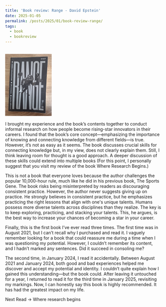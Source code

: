 ```yaml
---
title: 'Book review: Range - David Epstein'
date: 2025-01-05
permalink: /posts/2025/01/book-review-range/
tags:
  - book
  - bookreview
---
```

<br/><img src='/images/bookreview/book_range.jpg' alt='book_range' style="height: 200px; width:150px;"> 

I brought my experience and the book’s contents together to conduct informal research on how people become rising-star innovators in their careers. I found that the book’s core concept—emphasizing the importance of knowing and connecting knowledge from different fields—is true. However, it’s not as easy as it seems. The book discusses crucial skills for connecting knowledge but, in my view, does not clearly explain them. Still, I think leaving room for thought is a good approach. A deeper discussion of these skills could extend into multiple books (For this point, I personally suggest that you visit my review of the book Where Research Begins.)

This is not a book that everyone loves because the author challenges the popular 10,000-hour rule, much like he did in his previous book, The Sports Gene. The book risks being misinterpreted by readers as discouraging consistent practice. However, the author never suggests giving up on practice. He strongly believes in consistent practice, but he emphasizes practicing the right lessons that align with one's unique talents. Humans possess more diverse talents across disciplines than they realize. The key is to keep exploring, practicing, and stacking your talents. This, he argues, is the best way to increase your chances of becoming a star in your career.

Finally, this is the first book I’ve ever read three times. The first time was in August 2021, but I can’t recall why I purchased and read it. I vaguely remember looking for a book that could reassure me during a time when I was questioning my potential. However, I couldn’t remember its content, and I hadn’t marked any sentences. Did it succeed in consoling me?

The second time, in January 2024, I read it accidentally. Between August 2021 and January 2024, both good and bad experiences helped me discover and accept my potential and identity. I couldn’t quite explain how I gained this understanding—but the book could. After leaving it untouched for a year, I returned to read it for the third time in January 2025, revisiting my markings. Now, I can honestly say this book is highly recommended. It has had the greatest impact on my life.

Next Read → Where research begins
